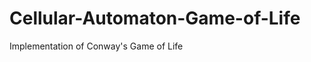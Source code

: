 Cellular-Automaton-Game-of-Life
===============================

Implementation of Conway's Game of Life
